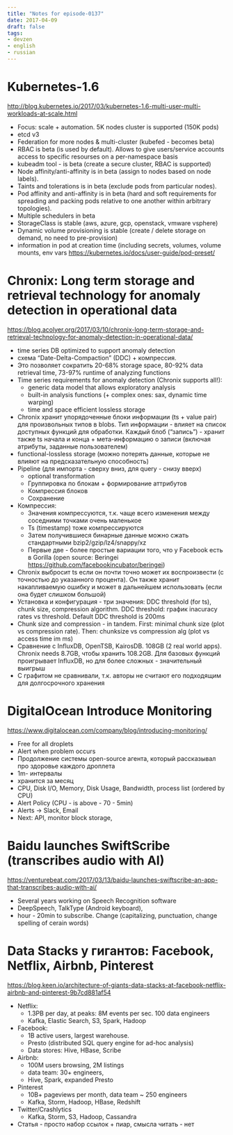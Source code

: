 ```yaml
---
title: "Notes for episode-0137"
date: 2017-04-09
draft: false
tags:
- devzen
- english
- russian
---
```


# Kubernetes-1.6
http://blog.kubernetes.io/2017/03/kubernetes-1.6-multi-user-multi-workloads-at-scale.html

- Focus: scale + automation. 5K nodes cluster is supported (150K pods)
- etcd v3
- Federation for more nodes & multi-cluster (kubefed - becomes beta)
- RBAC is beta (is used by default). Allows to give users/service accounts access to specific resourses on a per-namespace basis
- kubeadm tool - is beta (create a secure cluster, RBAC is supported)
- Node affinity/anti-affinity is in beta (assign to nodes based on node labels).
- Taints and tolerations is in beta (exclude pods from particular nodes).
- Pod affinity and anti-affinity is in beta (hard and soft requirements for spreading and packing pods relative to one another within arbitrary topologies).
- Multiple schedulers in beta
- StorageClass is stable (aws, azure, gcp, openstack, vmware vsphere)
- Dynamic volume provisioning is stable (create / delete storage on demand, no need to pre-provision)
- information in pod at creation time (including secrets, volumes, volume mounts, env vars https://kubernetes.io/docs/user-guide/pod-preset/


# Chronix: Long term storage and retrieval technology for anomaly detection in operational data
https://blog.acolyer.org/2017/03/10/chronix-long-term-storage-and-retrieval-technology-for-anomaly-detection-in-operational-data/

- time series DB optimized to support anomaly detection
- схема  “Date-Delta-Compaction” (DDC) + компрессия.
- Это позволяет сократить 20-68% storage space, 80-92% data retrieval time, 73-97% runtime of analyzing functions
- Time series requirements for anomaly detection (Chronix supports all!):
    - generic data model that allows exploratory analysis
    - built-in analysis functions (+ complex ones: sax, dynamic time warping)
    - time and space efficient lossless storage
- Chronix хранит упорядоченные блоки информации (ts + value pair) для произвольных типов в blobs. Тип информации - влияет на список доступных функций для обработки. Каждый блоб (“запись”) - хранит также ts начала и конца + мета-информацию о записи (включая атрибуты, заданные пользователем)
- functional-lossless storage (можно потерять данные, которые не влияют на предсказательную способность)
- Pipeline (для импорта - сверху вниз, для query - снизу вверх)
    - optional transformation
    - Группировка по блокам + формирование аттрибутов
    - Компрессия блоков
    - Сохранение
- Компрессия:
    - Значения компрессуются, т.к. чаще всего изменения между соседними точками очень маленькое
    - Ts (timestamp) тоже компрессируются
    - Затем получившиеся бинарные данные можно сжать стандартными bzip2/gzip/lz4/snappy/xz
    - Первые две - более простые вариации того, что у Facebook есть в Gorilla (open source: Beringei https://github.com/facebookincubator/beringei)
- Chronix выбросит ts если он почти точно может их воспроизвести (с точностью до указанного процента). Он также хранит накапливаемую ошибку и может в дальнейшем использовать (если она будет слишком большой)
- Установка и конфигурация - три значения: DDC threshold (for ts), chunk size, compression algorithm. DDC threshold: график inacuracy rates vs threshold. Default DDC threshold is 200ms
- Chunk size and compression - in tandem. First: minimal chunk size (plot vs compression rate). Then: chunksize vs compression alg (plot vs access time im ms)
- Сравнение с InfluxDB, OpenTSB, KairosDB. 108GB (2 real world apps). Chronix needs 8.7GB,  чтобы хранить 108.2GB. Для базовых функций проигрывает InfluxDB, но для более сложных - значительный выигрыш
- С графитом не сравнивали, т.к. авторы не считают его подходящим для долгосрочного хранения

# DigitalOcean Introduce Monitoring
https://www.digitalocean.com/company/blog/introducing-monitoring/

- Free for all droplets
- Alert when problem occurs
- Продолжение системы open-source агента, который рассказывал про здоровье каждого дроплета
- 1m- интервалы
- хранится за месяц
- CPU, Disk I/O, Memory, Disk Usage, Bandwidth, process list  (ordered by CPU)
- Alert Policy (CPU - is above - 70 - 5min)
- Alerts -> Slack, Email
- Next: API, monitor block storage,

# Baidu launches SwiftScribe (transcribes audio with AI)
https://venturebeat.com/2017/03/13/baidu-launches-swiftscribe-an-app-that-transcribes-audio-with-ai/

- Several years working on Speech Recognition software
- DeepSpeech, TalkType (Android keyboard),
- hour - 20min to subscribe. Change (capitalizing, punctuation, change spelling of cerain words)

# Data Stacks у гигантов: Facebook, Netflix, Airbnb, Pinterest
https://blog.keen.io/architecture-of-giants-data-stacks-at-facebook-netflix-airbnb-and-pinterest-9b7cd881af54

- Netflix:
    - 1.3PB per day, at peaks: 8M events per sec. 100 data engineers
    - Kafka, Elastic Search, S3, Spark, Hadoop
- Facebook:
    - 1B active users, largest warehouse.
    - Presto (distributed SQL query engine for ad-hoc analysis)
    - Data stores: Hive, HBase, Scribe
- Airbnb:
    - 100M users browsing, 2M listings
    - data team: 30+ engineers,
    - Hive, Spark, expanded Presto
- Pinterest
    - 10B+ pageviews per month, data team ~ 250 engineers
    - Kafka, Storm, Hadoop, HBase, Redshift
- Twitter/Crashlytics
    - Kafka, Storm, S3, Hadoop, Cassandra
- Статья - просто набор ссылок + пиар, смысла читать - нет


